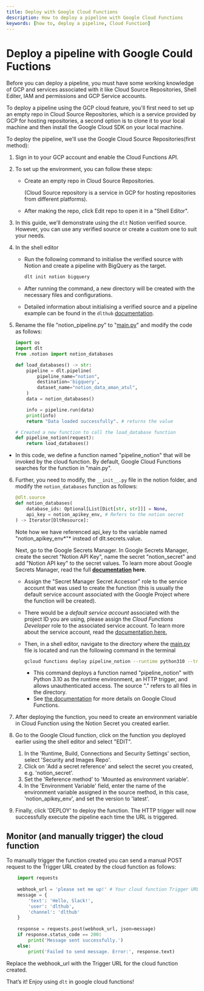 ```yaml
---
title: Deploy with Google Cloud Functions
description: How to deploy a pipeline with Google Cloud Functions
keywords: [how to, deploy a pipeline, Cloud Function]
---
```


# Deploy a pipeline with Google Could Fuctions

Before you can deploy a pipeline, you must have some working knowledge of GCP and services associated with it like Cloud Source Repositories, Shell Editer, IAM and permissions and GCP Service accounts. 

To deploy a pipeline using the GCP cloud feature, you'll first need to set up an empty repo in Cloud Source Repositories, which is a service provided by GCP for hosting repositories, a second option is to clone it to your local machine and then install the Google Cloud SDK on your local machine.

To deploy the pipeline, we'll use the Google Cloud Source Repositories(first method):

1. Sign in to your GCP account and enable the Cloud Functions API.
2. To set up the environment, you can follow these steps:
    - Create an empty repo in Cloud Source Repositories.
        
        (Cloud Source repository is a service in GCP for hosting repositories from different platforms).
        
    - After making the repo, click Edit repo to open it in a "Shell Editor".
3. In this guide, we'll demonstrate using the `dlt` Notion verified source. However, you can use any verified source or create a custom one to suit your needs.
4. In the shell editor
    - Run the following command to initialise the verified source with Notion and create a pipeline with BigQuery as the target.
    
      ```bash
      dlt init notion bigquery
      ```
    
    - After running the command, a new directory will be created with the necessary files and configurations.
    - Detailed information about initialising a verified source and a pipeline example can be found in the `dlthub` [documentation](https://dlthub.com/docs/dlt-ecosystem/verified-sources/notion).
5. Rename the file "notion_pipeline.py" to "[main.py](http://main.py/)" and modify the code as follows:
    
    ```python
    import os
    import dlt
    from .notion import notion_databases
    
    def load_databases() -> str:
        pipeline = dlt.pipeline(
            pipeline_name="notion",
            destination='bigquery',
            dataset_name="notion_data_aman_atul",
        )
        data = notion_databases()
    
        info = pipeline.run(data)
        print(info)
        return "Data loaded successfully". # returns the value
    
    # Created a new function to call the load_database function 
    def pipeline_notion(request):
        return load_databases()
    ```
    
- In this code, we define a function named "pipeline_notion" that will be invoked by the cloud function. By default, Google Cloud Functions searches for the function in "main.py".
6. Further, you need to modify,  the `__init__.py` file in the notion folder, and modify the `notion_databases` function as follows:
    
    ```python
    @dlt.source
    def notion_databases(
        database_ids: Optional[List[Dict[str, str]]] = None,
        api_key = notion_apikey_env, # Refers to the notion secret
    ) -> Iterator[DltResource]:
    ```
    
    Note how we have referenced api_key to the variable named "notion_apikey_env*"* instead of dlt.secrets.value.
    
    Next, go to the Google Secrets Manager. In Google Secrets Manager, create the secret "Notion API Key", name the secret "notion_secret" and add "Notion API key" to the secret values. To learn more about Google Secrets Manager, read the full **[documentation](https://cloud.google.com/secret-manager/docs/create-secret-quickstart) here**.
    
    - Assign the "Secret Manager Secret Accessor" role to the service account that was used to create the function (this is usually the default service account associated with the Google Project where the function will be created).
     - There would be a *default* *service account* associated with the project ID you are using, please assign the *Cloud Functions Developer* role to the associated service account. To learn more about the service account, read the [documentation here.](https://cloud.google.com/iam/docs/service-account-overview)
    - Then, in a shell editor, navigate to the directory where the [main.py](http://main.py/) file is located and run the following command in the terminal
        
        ```bash
        gcloud functions deploy pipeline_notion --runtime python310 --trigger-http --allow-unauthenticated --source .
        
        ```
        
        - This command deploys a function named "pipeline_notion" with Python 3.10 as the runtime environment, an HTTP trigger, and allows unauthenticated access. The source "." refers to all files in the directory.
        - See [the documentation](https://cloud.google.com/functions/docs) for more details on Google Cloud Functions.
7. After deploying the function, you need to create an environment variable in Cloud Function using the Notion Secret you created earlier.
8. Go to the Google Cloud function, click on the function you deployed earlier using the shell editor and select "EDIT".
    1. In the 'Runtime, Build, Connections and Security Settings' section, select 'Security and Images Repo'.
    2. Click on 'Add a secret reference' and select the secret you created, e.g. 'notion_secret'.
    3. Set the 'Reference method' to 'Mounted as environment variable'.
    4. In the 'Environment Variable' field, enter the name of the environment variable assigned in the source method, in this case, 'notion_apikey_env', and set the version to 'latest'.
9. Finally, click 'DEPLOY' to deploy the function. The HTTP trigger will now successfully execute the pipeline each time the URL is triggered.

## Monitor (and manually trigger) the cloud function
To manually trigger the function created you can send a manual POST request to the Trigger URL created by the cloud function as follows: 
    
```python
    import requests
    
    webhook_url = 'please set me up!' # Your cloud function Trigger URL
    message = {
        'text': 'Hello, Slack!',
        'user': 'dlthub',
        'channel': 'dlthub'
    }
    
    response = requests.post(webhook_url, json=message)
    if response.status_code == 200:
        print('Message sent successfully.')
    else:
        print('Failed to send message. Error:', response.text)
```
    
Replace the webhook_url with the Trigger URL for the cloud function created. 
    
That’s it! Enjoy using `dlt` in google cloud functions!
